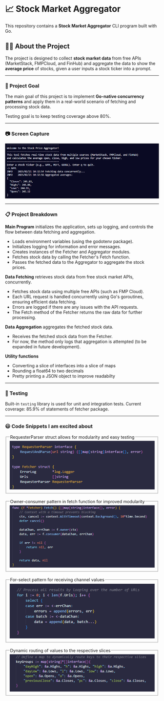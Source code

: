 # 📈 Stock Market Aggregator

This repository contains a **Stock Market Aggregator** CLI program built with Go.

## 🧑‍💻 About the Project

The project is designed to collect **stock market data** from free APIs (MarketStack, FMPCloud, and FinHub) and aggregate the data to show the **average price** of stocks, given a user inputs a stock ticker into a prompt.

---

### 🎯 Project Goal

The main goal of this project is to implement **Go-native concurrency patterns** and apply them in a real-world scenario of fetching and processing stock data.

Testing goal is to keep testing coverage above 80%.

---

### 📷 Screen Capture

<p align="center">
<img src="assets/aggregator.png" alt="Stock Price Aggregator CLI program screenshot">
</p>

---

### 📋 Project Breakdown

**Main Program** initializes the application, sets up logging, and controls the flow between data fetching and aggregation.

- Loads environment variables (using the godotenv package).
- Initializes logging for information and error messages.
- Creates instances of the Fetcher and Aggregator modules.
- Fetches stock data by calling the Fetcher's Fetch function.
- Passes the fetched data to the Aggregator to aggregate the stock prices.

**Data Fetching** retrieves stock data from free stock market APIs, concurrently.

- Fetches stock data using multiple free APIs (such as FMP Cloud).
- Each URL request is handled concurrently using Go's goroutines, ensuring efficient data fetching.
- Errors are logged if there are any issues with the API requests.
- The Fetch method of the Fetcher returns the raw data for further processing.

**Data Aggregation** aggregates the fetched stock data.

- Receives the fetched stock data from the Fetcher.
- For now, the method only logs that aggregation is attempted (to be expanded in future development).

**Utility functions**

- Converting a slice of interfaces into a slice of maps
- Rounding a float64 to two decimals
- Pretty printing a JSON object to improve readabilty

---

### 🧪 Testing

Built-in `testing` library is used for unit and integration tests.
Current coverage: 85.9% of statements of fetcher package.

---

### 😃 Code Snippets I am excited about

<fieldset align="center">
<legend align="left">RequesterParser struct allows for modularity and easy testing</legend>
<img src="assets/requester.png" alt="Fetcher and RequesterParser structs">
</fieldset>

<br />

<fieldset align="center">
<legend align="left">Owner-consumer pattern in fetch function for improved modularity</legend>
<img src="assets/fetch.png" alt="Owner-consumer pattern in fetch function">
</fieldset>

<br />

<fieldset align="center">
<legend align="left">For-select pattern for receiving channel values</legend>
<img src="assets/for-select.png" alt="For-select pattern for receiving channel values">
</fieldset>

<br />

<fieldset align="center">
<legend align="left">Dynamic routing of values to the respective slices</legend>
<img src="assets/dynamic.png" alt="Dynamic routing of values to the respective slices">
</fieldset>
